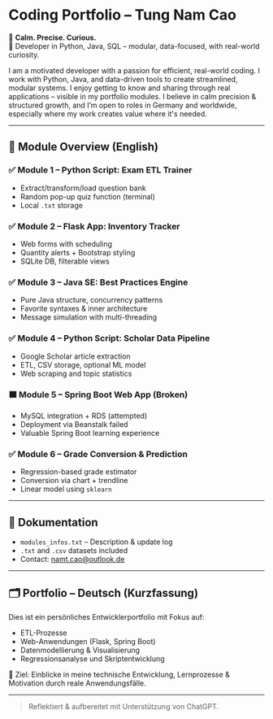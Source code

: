 # Coding Portfolio – Tung Nam Cao

🧠 **Calm. Precise. Curious.**  
📌 Developer in Python, Java, SQL – modular, data-focused, with real-world curiosity.

I am a motivated developer with a passion for efficient, real-world coding. I work with Python, Java, and data-driven tools to create streamlined, modular systems.
I enjoy getting to know and sharing through real applications – visible in my portfolio modules.
I believe in calm precision & structured growth, and I’m open to roles in Germany and worldwide, especially where my work creates value where it's needed.

---

## 🧰 Module Overview (English)

### ✅ Module 1 – Python Script: Exam ETL Trainer
- Extract/transform/load question bank
- Random pop-up quiz function (terminal)
- Local `.txt` storage

### ✅ Module 2 – Flask App: Inventory Tracker
- Web forms with scheduling
- Quantity alerts + Bootstrap styling
- SQLite DB, filterable views

### ✅ Module 3 – Java SE: Best Practices Engine
- Pure Java structure, concurrency patterns
- Favorite syntaxes & inner architecture
- Message simulation with multi-threading

### ✅ Module 4 – Python Script: Scholar Data Pipeline
- Google Scholar article extraction
- ETL, CSV storage, optional ML model
- Web scraping and topic statistics

### 🟧 Module 5 – Spring Boot Web App (Broken)
- MySQL integration + RDS (attempted)
- Deployment via Beanstalk failed
- Valuable Spring Boot learning experience

### ✅ Module 6 – Grade Conversion & Prediction
- Regression-based grade estimator
- Conversion via chart + trendline
- Linear model using `sklearn`

---

## 📁 Dokumentation
- `modules_infos.txt` – Description & update log
- `.txt` and `.csv` datasets included
- Contact: [namt.cao@outlook.de](mailto:namt.cao@outlook.de)

---

## 🗂️ Portfolio – Deutsch (Kurzfassung)

Dies ist ein persönliches Entwicklerportfolio mit Fokus auf:
- ETL-Prozesse
- Web-Anwendungen (Flask, Spring Boot)
- Datenmodellierung & Visualisierung
- Regressionsanalyse und Skriptentwicklung

🎯 Ziel: Einblicke in meine technische Entwicklung, Lernprozesse & Motivation durch reale Anwendungsfälle.

---

> Reflektiert & aufbereitet mit Unterstützung von ChatGPT.
